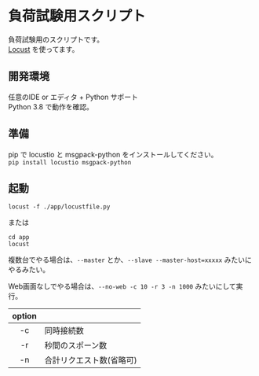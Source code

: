 # 負荷試験用スクリプト
負荷試験用のスクリプトです。  
[Locust](https://docs.locust.io/en/stable/index.html) を使ってます。

## 開発環境
任意のIDE or エディタ + Python サポート  
Python 3.8 で動作を確認。  

## 準備
pip で locustio と msgpack-python をインストールしてください。  
```pip install locustio msgpack-python```  

## 起動
```
locust -f ./app/locustfile.py
```
または
```
cd app
locust
```  
複数台でやる場合は、```--master``` とか、```--slave --master-host=xxxxx``` みたいにやるみたい。  

  
Web画面なしでやる場合は、```--no-web -c 10 -r 3 -n 1000``` みたいにして実行。  

|option||
|:-:|-|
|-c|同時接続数|
|-r|秒間のスポーン数|
|-n|合計リクエスト数(省略可)|  

